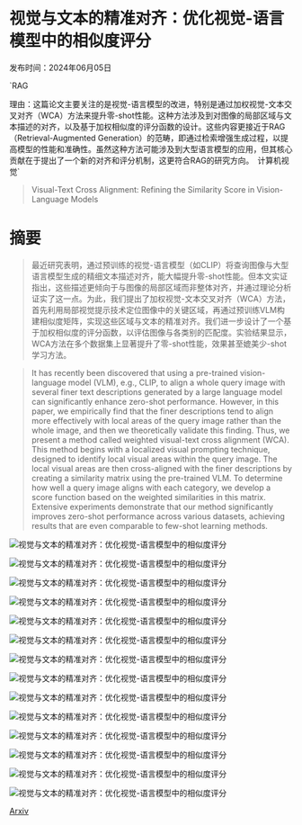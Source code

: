 # 视觉与文本的精准对齐：优化视觉-语言模型中的相似度评分

发布时间：2024年06月05日

`RAG

理由：这篇论文主要关注的是视觉-语言模型的改进，特别是通过加权视觉-文本交叉对齐（WCA）方法来提升零-shot性能。这种方法涉及到对图像的局部区域与文本描述的对齐，以及基于加权相似度的评分函数的设计。这些内容更接近于RAG（Retrieval-Augmented Generation）的范畴，即通过检索增强生成过程，以提高模型的性能和准确性。虽然这种方法可能涉及到大型语言模型的应用，但其核心贡献在于提出了一个新的对齐和评分机制，这更符合RAG的研究方向。` `计算机视觉`

> Visual-Text Cross Alignment: Refining the Similarity Score in Vision-Language Models

# 摘要

> 最近研究表明，通过预训练的视觉-语言模型（如CLIP）将查询图像与大型语言模型生成的精细文本描述对齐，能大幅提升零-shot性能。但本文实证指出，这些描述更倾向于与图像的局部区域而非整体对齐，并通过理论分析证实了这一点。为此，我们提出了加权视觉-文本交叉对齐（WCA）方法，首先利用局部视觉提示技术定位图像中的关键区域，再通过预训练VLM构建相似度矩阵，实现这些区域与文本的精准对齐。我们进一步设计了一个基于加权相似度的评分函数，以评估图像与各类别的匹配度。实验结果显示，WCA方法在多个数据集上显著提升了零-shot性能，效果甚至媲美少-shot学习方法。

> It has recently been discovered that using a pre-trained vision-language model (VLM), e.g., CLIP, to align a whole query image with several finer text descriptions generated by a large language model can significantly enhance zero-shot performance. However, in this paper, we empirically find that the finer descriptions tend to align more effectively with local areas of the query image rather than the whole image, and then we theoretically validate this finding. Thus, we present a method called weighted visual-text cross alignment (WCA). This method begins with a localized visual prompting technique, designed to identify local visual areas within the query image. The local visual areas are then cross-aligned with the finer descriptions by creating a similarity matrix using the pre-trained VLM. To determine how well a query image aligns with each category, we develop a score function based on the weighted similarities in this matrix. Extensive experiments demonstrate that our method significantly improves zero-shot performance across various datasets, achieving results that are even comparable to few-shot learning methods.

![视觉与文本的精准对齐：优化视觉-语言模型中的相似度评分](../../../paper_images/2406.02915/x1.png)

![视觉与文本的精准对齐：优化视觉-语言模型中的相似度评分](../../../paper_images/2406.02915/x2.png)

![视觉与文本的精准对齐：优化视觉-语言模型中的相似度评分](../../../paper_images/2406.02915/x3.png)

![视觉与文本的精准对齐：优化视觉-语言模型中的相似度评分](../../../paper_images/2406.02915/x4.png)

![视觉与文本的精准对齐：优化视觉-语言模型中的相似度评分](../../../paper_images/2406.02915/x5.png)

![视觉与文本的精准对齐：优化视觉-语言模型中的相似度评分](../../../paper_images/2406.02915/x6.png)

![视觉与文本的精准对齐：优化视觉-语言模型中的相似度评分](../../../paper_images/2406.02915/x7.png)

![视觉与文本的精准对齐：优化视觉-语言模型中的相似度评分](../../../paper_images/2406.02915/x9.png)

![视觉与文本的精准对齐：优化视觉-语言模型中的相似度评分](../../../paper_images/2406.02915/x10.png)

![视觉与文本的精准对齐：优化视觉-语言模型中的相似度评分](../../../paper_images/2406.02915/x11.png)

![视觉与文本的精准对齐：优化视觉-语言模型中的相似度评分](../../../paper_images/2406.02915/x12.png)

![视觉与文本的精准对齐：优化视觉-语言模型中的相似度评分](../../../paper_images/2406.02915/x13.png)

![视觉与文本的精准对齐：优化视觉-语言模型中的相似度评分](../../../paper_images/2406.02915/eurosat_overview_small.jpg)

![视觉与文本的精准对齐：优化视觉-语言模型中的相似度评分](../../../paper_images/2406.02915/x14.png)

[Arxiv](https://arxiv.org/abs/2406.02915)